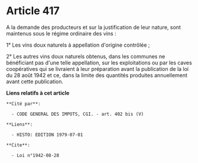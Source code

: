 # Article 417

A la demande des producteurs et sur la justification de leur nature, sont maintenus sous le régime ordinaire des vins :

1° Les vins doux naturels à appellation d'origine contrôlée ;

2° Les autres vins doux naturels obtenus, dans les communes ne bénéficiant pas d'une telle appellation, sur les exploitations
ou par les caves coopératives qui se livraient à leur préparation avant la publication de la loi du 28 août 1942 et ce, dans
la limite des quantités produites annuellement avant cette publication.

**Liens relatifs à cet article**

	**Cité par**:

	  - CODE GENERAL DES IMPOTS, CGI. - art. 402 bis (V)

	**Liens**:

	  - HISTO: EDITION 1979-07-01

	**Cite**:

	  - Loi n°1942-08-28
